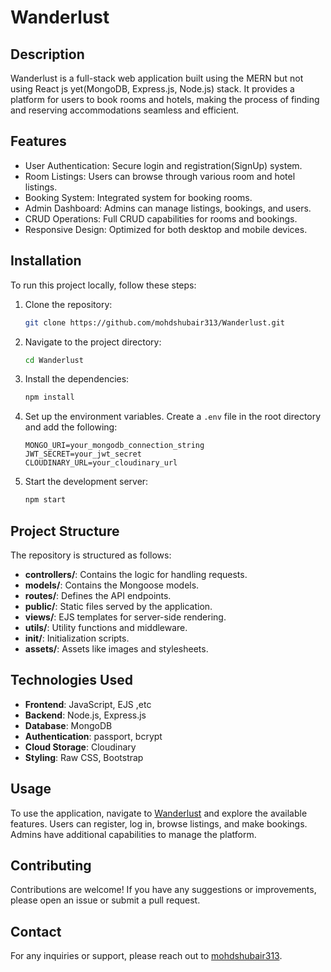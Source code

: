 # Wanderlust

## Description

Wanderlust is a full-stack web application built using the MERN but not using React js yet(MongoDB, Express.js, Node.js) stack. It provides a platform for users to book rooms and hotels, making the process of finding and reserving accommodations seamless and efficient.

## Features

- User Authentication: Secure login and registration(SignUp) system.
- Room Listings: Users can browse through various room and hotel listings.
- Booking System: Integrated system for booking rooms.
- Admin Dashboard: Admins can manage listings, bookings, and users.
- CRUD Operations: Full CRUD capabilities for rooms and bookings.
- Responsive Design: Optimized for both desktop and mobile devices.

## Installation

To run this project locally, follow these steps:

1. Clone the repository:
    ```bash
    git clone https://github.com/mohdshubair313/Wanderlust.git
    ```
2. Navigate to the project directory:
    ```bash
    cd Wanderlust
    ```
3. Install the dependencies:
    ```bash
    npm install
    ```
4. Set up the environment variables. Create a `.env` file in the root directory and add the following:
    ```plaintext
    MONGO_URI=your_mongodb_connection_string
    JWT_SECRET=your_jwt_secret
    CLOUDINARY_URL=your_cloudinary_url
    ```
5. Start the development server:
    ```bash
    npm start
    ```

## Project Structure

The repository is structured as follows:

- **controllers/**: Contains the logic for handling requests.
- **models/**: Contains the Mongoose models.
- **routes/**: Defines the API endpoints.
- **public/**: Static files served by the application.
- **views/**: EJS templates for server-side rendering.
- **utils/**: Utility functions and middleware.
- **init/**: Initialization scripts.
- **assets/**: Assets like images and stylesheets.

## Technologies Used

- **Frontend**: JavaScript, EJS ,etc
- **Backend**: Node.js, Express.js
- **Database**: MongoDB
- **Authentication**: passport, bcrypt
- **Cloud Storage**: Cloudinary
- **Styling**: Raw CSS, Bootstrap

## Usage

To use the application, navigate to [Wanderlust](https://wanderlust-0w8i.onrender.com/listings) and explore the available features. Users can register, log in, browse listings, and make bookings. Admins have additional capabilities to manage the platform.

## Contributing

Contributions are welcome! If you have any suggestions or improvements, please open an issue or submit a pull request.

## Contact

For any inquiries or support, please reach out to [mohdshubair313](https://github.com/mohdshubair313).
